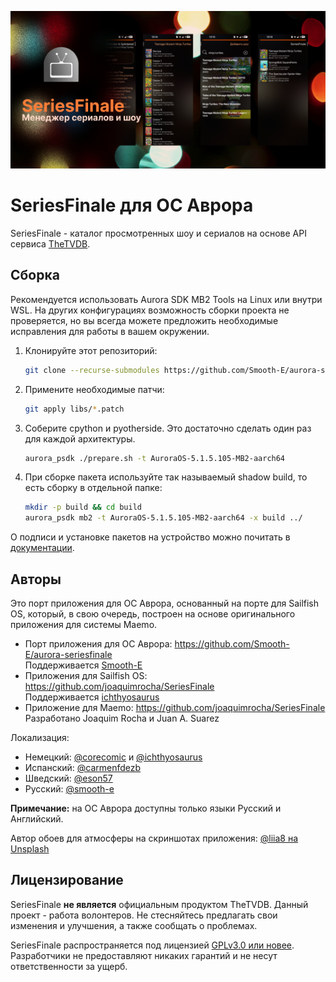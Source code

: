 ![Баннер](./dist/banner-small.png)

# SeriesFinale для ОС Аврора

SeriesFinale - каталог просмотренных шоу и сериалов на основе API сервиса [TheTVDB](http://www.thetvdb.com).

## Сборка

Рекомендуется использовать Aurora SDK MB2 Tools на Linux или внутри WSL. На других конфигурациях возможность сборки проекта не проверяется, но вы всегда можете предложить необходимые исправления для работы в вашем окружении.

1. Клонируйте этот репозиторий:
   ```sh
   git clone --recurse-submodules https://github.com/Smooth-E/aurora-seriesfinale
   ```
2. Примените необходимые патчи:
   ```sh
   git apply libs/*.patch
   ```
3. Соберите cpython и pyotherside. Это достаточно сделать один раз для каждой архитектуры.
   ```sh
   aurora_psdk ./prepare.sh -t AuroraOS-5.1.5.105-MB2-aarch64
   ```
4. При сборке пакета используйте так называемый shadow build, то есть сборку в отдельной папке:
   ```sh
   mkdir -p build && cd build
   aurora_psdk mb2 -t AuroraOS-5.1.5.105-MB2-aarch64 -x build ../
   ```

О подписи и установке пакетов на устройство можно почитать в [документации](https://developer.auroraos.ru/doc/sdk).

## Авторы

Это порт приложения для ОС Аврора, основанный на порте для Sailfish OS, который, в свою очередь, построен на основе оригинального приложения для системы Maemo.

- Порт приложения для ОС Аврора: https://github.com/Smooth-E/aurora-seriesfinale
  <br/>Поддерживается [Smooth-E](https://github.com/Smooth-E)
- Приложения для Sailfish OS: https://github.com/joaquimrocha/SeriesFinale
  <br/>Поддерживается [ichthyosaurus](https://github.com/ichthyosaurus)
- Приложение для Maemo: https://github.com/joaquimrocha/SeriesFinale
  <br/>Разработано Joaquim Rocha и Juan A. Suarez 

Локализация:
- Немецкий: [@corecomic](https://github.com/corecomic/) и [@ichthyosaurus](https://github.com/ichthyosaurus)
- Испанский: [@carmenfdezb](https://github.com/carmenfdezb)
- Шведский: [@eson57](https://github.com/eson57)
- Русский: [@smooth-e](https://github.com/smooth-e)

**Примечание:** на ОС Аврора доступны только языки Русский и Английский.

Автор обоев для атмосферы на скриншотах приложения: [@liia8 на Unsplash](https://unsplash.com/photos/a-blurry-photo-of-a-bunch-of-lights-8lJVuknQvo0)

## Лицензирование

SeriesFinale **не является** официальным продуктом TheTVDB. Данный проект - работа волонтеров. Не стесняйтесь предлагать свои изменения и улучшения, а также сообщать о проблемах.

SeriesFinale распространяется под лицензией [GPLv3.0 или новее](https://spdx.org/licenses/GPL-3.0-or-later.html). Разработчики не предоставляют никаких гарантий и не несут ответственности за ущерб.
